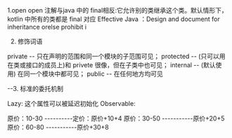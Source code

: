 
1.open
open 注解与java 中的 final相反:它允许别的类继承这个类。默认情形下，kotlin 中所有的类都是 final 对应
Effective Java ：Design and document for inheritance orelse prohibit i


2. 修饰词语

private -- 只在声明的范围和同一个模块的子范围可见；
protected -- (只可以用在类或接口的成员上)和 privete 很像，但在子类中也可见；
internal -- (默认使用) 在同一个模块中都可见；
public -- 在任何地方均可见

--3. 标准的委托机制

 Lazy:  这个属性可以被延迟初始化
 Observable:



 原价：10-30 ----------定价：原价+10+4
 原价：30-50 -----------原价+20+5
 原价：60-80 -----------原价+30+8



